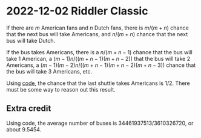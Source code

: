 2022-12-02 Riddler Classic
==========================
If there are $m$ American fans and $n$ Dutch fans, there is $m/(m+n)$ chance
that the next bus will take Americans, and $n/(m+n)$ chance that the next bus
will take Dutch.

If the bus takes Americans, there is a $n/(m+n-1)$ chance that the bus will
take 1 American, a $(m-1)n/((m+n-1)(m+n-2))$ that the bus will take 2
Americans, a $(m-1)(m-2)n/((m+n-1)(m+n-2)(m+n-3))$ chance that the bus
will take 3 Americans, etc.

Using [code](20221202c.hs), the chance that the last shuttle takes Americans
is 1/2.  There must be some way to reason out this result.

Extra credit
------------
Using code, the average number of buses is 34461937513/3610326720, or about
9.5454.
